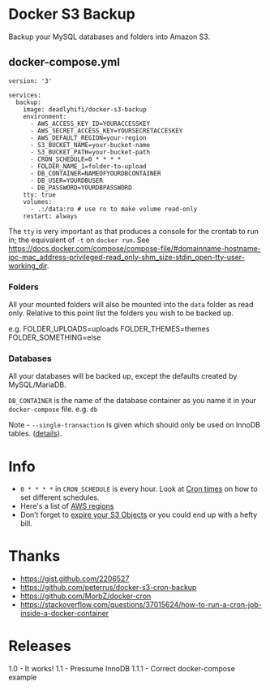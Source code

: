 # Docker S3 Backup

Backup your MySQL databases and folders into Amazon S3.

## docker-compose.yml

```
version: '3'

services:
  backup:
    image: deadlyhifi/docker-s3-backup
    environment:
      - AWS_ACCESS_KEY_ID=YOURACCESSKEY
      - AWS_SECRET_ACCESS_KEY=YOURSECRETACCESKEY
      - AWS_DEFAULT_REGION=your-region
      - S3_BUCKET_NAME=your-bucket-name
      - S3_BUCKET_PATH=your-bucket-path
      - CRON_SCHEDULE=0 * * * *
      - FOLDER_NAME_1=folder-to-upload
      - DB_CONTAINER=NAMEOFYOURDBCONTAINER
      - DB_USER=YOURDBUSER
      - DB_PASSWORD=YOURDBPASSWORD
    tty: true
    volumes:
      - .:/data:ro # use ro to make volume read-only
    restart: always
```

The `tty` is very important as that produces a console for the crontab to run in; the equivalent of `-t` on `docker run`. See https://docs.docker.com/compose/compose-file/#domainname-hostname-ipc-mac_address-privileged-read_only-shm_size-stdin_open-tty-user-working_dir.

### Folders

All your mounted folders will also be mounted into the `data` folder as read only. Relative to this point list the folders you wish to be backed up.

e.g.
FOLDER_UPLOADS=uploads
FOLDER_THEMES=themes
FOLDER_SOMETHING=else

### Databases

All your databases will be backed up, except the defaults created by MySQL/MariaDB.

`DB_CONTAINER` is the name of the database container as you name it in your `docker-compose` file. e.g. `db`

Note - `--single-transaction` is given which should only be used on InnoDB tables. ([details](https://dba.stackexchange.com/questions/87100/what-are-the-optimal-mysqldump-settings)).

# Info

- `0 * * * *` in `CRON_SCHEDULE` is every hour. Look at [Cron times](https://crontab.guru/) on how to set different schedules.
- Here's a list of [AWS regions](https://docs.aws.amazon.com/general/latest/gr/rande.html)
- Don’t forget to [expire your S3 Objects](https://aws.amazon.com/blogs/aws/amazon-s3-object-expiration/) or you could end up with a hefty bill.

# Thanks

- https://gist.github.com/2206527
- https://github.com/peterrus/docker-s3-cron-backup
- https://github.com/MorbZ/docker-cron
- https://stackoverflow.com/questions/37015624/how-to-run-a-cron-job-inside-a-docker-container

# Releases

1.0 - It works!
1.1 - Pressume InnoDB
1.1.1 - Correct docker-compose example

